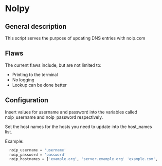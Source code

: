 # NoIpy

## General description
This script serves the purpose of updating DNS entries with noip.com

## Flaws
The current flaws include, but are not limited to:

- Printing to the terminal
- No logging
- Lookup can be done better

## Configuration
Insert values for username and password into the variables called noip_username and noip_password respectively. 

Set the host names for the hosts you need to update into the host_names list.

Example:
```python
  noip_username = 'username'
  noip_password = 'password'
  noip_hostnames = ['example.org', 'server.example.org' 'example.com', 'example.net']
```

